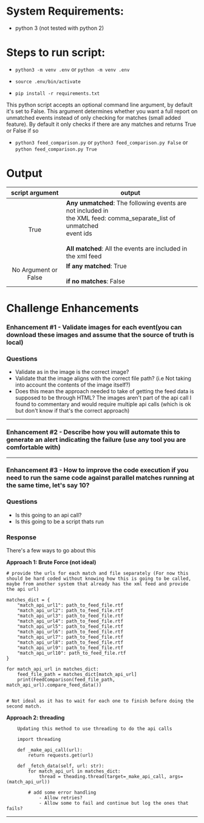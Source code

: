# System Requirements:

- python 3 (not tested with python 2)


# Steps to run script:

- ```python3 -m venv .env``` or ```python -m venv .env```

- ```source .env/bin/activate```
- ```pip install -r requirements.txt```

This python script accepts an optional command line argument, by default it's set to False. This argument determines whether you want a full report on unmatched events instead of only checking for matches (small added feature). By default it only checks if there are any matches and returns True or False if so
- ```python3 feed_comparison.py``` or ```python3 feed_comparison.py False``` or ```python feed_comparison.py True```


# Output

| script argument | output                                                             |
|:-----------------:|------------------------------------------------------------------|
|True             | **Any unmatched**: The following events are not included in<br>the XML feed: comma_separate_list of unmatched<br>event ids<br><br>**All matched**: All the events are included in the xml feed|
|      No Argument or False      | **If any matched**: True<br><br>**if no matches**: False                    |

# Challenge Enhancements

### Enhancement #1 - **Validate images for each event(you can download these images and assume that the source of truth is local)**

### Questions
- Validate as in the image is the correct image?
- Validate that the image aligns with the correct file path? (i.e Not taking into account the contents of the image itself?)
- Does this mean the approach needed to take of getting the feed data is supposed to be through HTML? The images aren't part of the api call I found to commentary and would require multiple api calls (which is ok but don't know if that's the correct approach)
---

### Enhancement #2 - **Describe how you will automate this to generate an alert indicating the failure (use any tool you are comfortable with)**

---

### Enhancement #3 - **How to improve the code execution if you need to run the same code against parallel matches running at the same time, let's say 10?**

### Questions

- Is this going to an api call?
- Is this going to be a script thats run 

### Response

There's a few ways to go about this

**Approach 1: Brute Force (not ideal)**

```
# provide the urls for each match and file separately (For now this should be hard coded without knowing how this is going to be called, maybe from another system that already has the xml feed and provide the api url)

matches_dict = {
    "match_api_url1": path_to_feed_file.rtf
    "match_api_url2": path_to_feed_file.rtf
    "match_api_url3": path_to_feed_file.rtf
    "match_api_url4": path_to_feed_file.rtf
    "match_api_url5": path_to_feed_file.rtf
    "match_api_url6": path_to_feed_file.rtf
    "match_api_url7": path_to_feed_file.rtf
    "match_api_url8": path_to_feed_file.rtf
    "match_api_url9": path_to_feed_file.rtf
    "match_api_url10": path_to_feed_file.rtf
}

for match_api_url in matches_dict:
    feed_file_path = matches_dict[match_api_url]
    print(FeedComparison(feed_file_path, match_api_url).compare_feed_data())


# Not ideal as it has to wait for each one to finish before doing the second match.
```

**Approach 2: threading**

```
    Updating this method to use threading to do the api calls

    import threading

    def _make_api_call(url):
        return requests.get(url)

    def _fetch_data(self, url: str):
        for match_api_url in matches_dict:
            thread = theading.thread(target=_make_api_call, args=(match_api_url))

        # add some error handling
            - Allow retries?
            - Allow some to fail and continue but log the ones that fails?
```
---